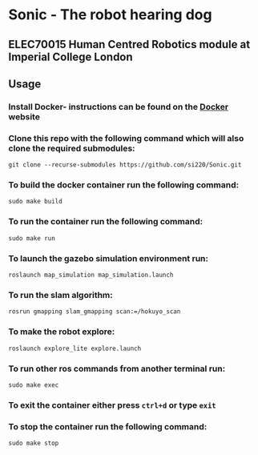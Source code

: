 # Sonic - The robot hearing dog

## ELEC70015 Human Centred Robotics module at Imperial College London

## Usage

### Install Docker- instructions can be found on the [Docker](https://www.docker.com/) website

### Clone this repo with the following command which will also clone the required submodules:

```git clone --recurse-submodules https://github.com/si220/Sonic.git```

### To build the docker container run the following command:

```sudo make build```

### To run the container run the following command:

```sudo make run```

### To launch the gazebo simulation environment run:

```roslaunch map_simulation map_simulation.launch```

### To run the slam algorithm:

```rosrun gmapping slam_gmapping scan:=/hokuyo_scan```

### To make the robot explore:

```roslaunch explore_lite explore.launch```

### To run other ros commands from another terminal run:

```sudo make exec```

### To exit the container either press `ctrl+d` or type `exit`

### To stop the container run the following command:

```sudo make stop```
